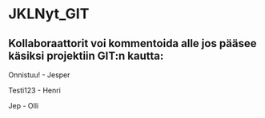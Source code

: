 # JKLNyt_GIT
## Kollaboraattorit voi kommentoida alle jos pääsee käsiksi projektiin GIT:n kautta:

Onnistuu! - Jesper

Testi123 - Henri

Jep - Olli
